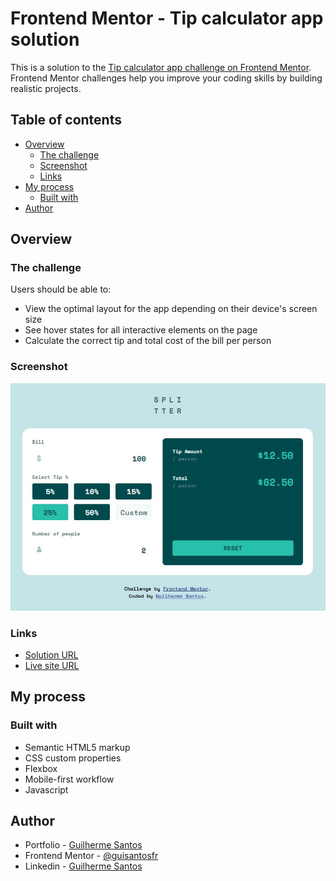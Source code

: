 # Frontend Mentor - Tip calculator app solution

This is a solution to the [Tip calculator app challenge on Frontend Mentor](https://www.frontendmentor.io/challenges/tip-calculator-app-ugJNGbJUX). Frontend Mentor challenges help you improve your coding skills by building realistic projects.

## Table of contents

- [Overview](#overview)
  - [The challenge](#the-challenge)
  - [Screenshot](#screenshot)
  - [Links](#links)
- [My process](#my-process)
  - [Built with](#built-with)
- [Author](#author)

## Overview

### The challenge

Users should be able to:

- View the optimal layout for the app depending on their device's screen size
- See hover states for all interactive elements on the page
- Calculate the correct tip and total cost of the bill per person

### Screenshot

![](./screenshot.JPG)

### Links

- [Solution URL]([https://your-solution-url.com](https://www.frontendmentor.io/solutions/tip-calculator-implemented-with-plain-html-css-and-js-uFzpkvnEXm))
- [Live site URL](https://guisantosfr.github.io/tip-calculator-app/)

## My process

### Built with

- Semantic HTML5 markup
- CSS custom properties
- Flexbox
- Mobile-first workflow
- Javascript

## Author

- Portfolio - [Guilherme Santos](https://portfolio-guisantosfr.vercel.app/)
- Frontend Mentor - [@guisantosfr](https://www.frontendmentor.io/profile/guisantosfr)
- Linkedin - [Guilherme Santos](https://www.linkedin.com/in/guisantosfr/)
